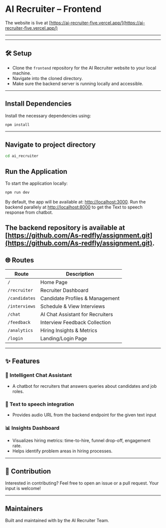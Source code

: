 # AI Recruiter – Frontend

The website is live at [https://ai-recruiter-five.vercel.app/](https://ai-recruiter-five.vercel.app/)

---

---

## 🛠️ Setup

- Clone the `frontend` repository for the AI Recruiter website to your local machine.
- Navigate into the cloned directory.
- Make sure the backend server is running locally and accessible.

---

##  Install Dependencies

Install the necessary dependencies using:

```bash
npm install
```

---


##  Navigate to project directory

```bash
cd ai_recruiter
```

##  Run the Application

To start the application locally:

```bash
npm run dev
```

By default, the app will be available at: [http://localhost:3000](http://localhost:3000).
Run the backend parallely at [http://localhost:8000](http://localhost:8000) to get the Text to speech response from chatbot.

The backend repository is available at [https://github.com/As-redfly/assignment.git](https://github.com/As-redfly/assignment.git).
---

## 🌐 Routes

| Route           | Description                           |
|----------------|---------------------------------------|
| `/`            | Home Page                             |
| `/recruiter`   | Recruiter Dashboard                   |
| `/candidates`  | Candidate Profiles & Management       |
| `/interviews`  | Schedule & View Interviews            |
| `/chat`        | AI Chat Assistant for Recruiters      |
| `/feedback`    | Interview Feedback Collection         |
| `/analytics`   | Hiring Insights & Metrics             |
| `/login`       | Landing/Login Page                    |

---

## ✨ Features


### 💬 Intelligent Chat Assistant
- A chatbot for recruiters that answers queries about candidates and job roles.

### 📝 Text to speech integration
- Provides audio URL from the backend endpoint for the given text input

### 📊 Insights Dashboard
- Visualizes hiring metrics: time-to-hire, funnel drop-off, engagement rate.
- Helps identify problem areas in hiring processes.



---

## 🤝 Contribution

Interested in contributing? Feel free to open an issue or a pull request. Your input is welcome!

---

##  Maintainers

Built and maintained with  by the AI Recruiter Team.

